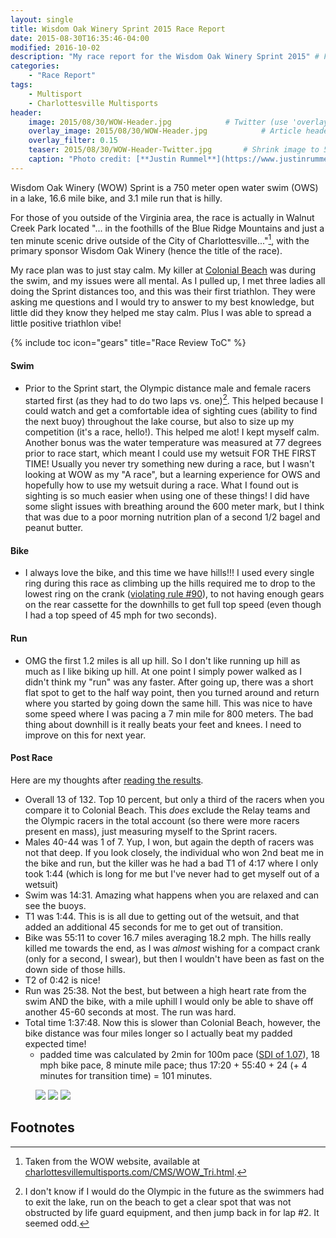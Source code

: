 ```yaml
---
layout: single
title: Wisdom Oak Winery Sprint 2015 Race Report
date: 2015-08-30T16:35:46-04:00
modified: 2016-10-02
description: "My race report for the Wisdom Oak Winery Sprint 2015" # For Twitter, not the Title
categories:
    - "Race Report"
tags:
    - Multisport
    - Charlottesville Multisports
header:
    image: 2015/08/30/WOW-Header.jpg			# Twitter (use 'overlay_image')
    overlay_image: 2015/08/30/WOW-Header.jpg		    # Article header at 2048x768
    overlay_filter: 0.15
    teaser: 2015/08/30/WOW-Header-Twitter.jpg 		# Shrink image to 575 width
    caption: "Photo credit: [**Justin Rummel**](https://www.justinrummel.com)"
---
```

Wisdom Oak Winery (WOW) Sprint is a 750 meter open water swim (OWS) in a lake, 16.6 mile bike, and 3.1 mile run that is hilly.

For those of you outside of the Virginia area, the race is actually in Walnut Creek Park located "... in the foothills of the Blue Ridge Mountains and just a ten minute scenic drive outside of the City of Charlottesville..."[^1], with the primary sponsor Wisdom Oak Winery (hence the title of the race).

My race plan was to just stay calm.  My killer at [Colonial Beach][cb-2015] was during the swim, and my issues were all mental.  As I pulled up, I met three ladies all doing the Sprint distances too, and this was their first triathlon.  They were asking me questions and I would try to answer to my best knowledge, but little did they know they helped me stay calm.  Plus I was able to spread a little positive triathlon vibe!

{% include toc icon="gears" title="Race Review ToC" %}

#### Swim

- Prior to the Sprint start, the Olympic distance male and female racers started first (as they had to do two laps vs. one)[^2].  This helped because I could watch and get a comfortable idea of sighting cues (ability to find the next buoy) throughout the lake course, but also to size up my competition (it's a race, hello!).  This helped me alot!  I kept myself calm.  Another bonus was the water temperature was measured at 77 degrees prior to race start, which meant I could use my wetsuit FOR THE FIRST TIME!  Usually you never try something new during a race, but I wasn't looking at WOW as my "A race", but a learning experience for OWS and hopefully how to use my wetsuit during a race.  What I found out is sighting is so much easier when using one of these things!  I did have some slight issues with breathing around the 600 meter mark, but I think that was due to a poor morning nutrition plan of a second 1/2 bagel and peanut butter.

#### Bike

- I always love the bike, and this time we have hills!!!  I used every single ring during this race as climbing up the hills required me to drop to the lowest ring on the crank ([violating rule #90][the-rules]), to not having enough gears on the rear cassette for the downhills to get full top speed (even though I had a top speed of 45 mph for two seconds).

#### Run

- OMG the first 1.2 miles is all up hill.  So I don't like running up hill as much as I like biking up hill.  At one point I simply power walked as I didn't think my "run" was any faster.  After going up, there was a short flat spot to get to the half way point, then you turned around and return where you started by going down the same hill.  This was nice to have some speed where I was pacing a 7 min mile for 800 meters.  The bad thing about downhill is it really beats your feet and knees.  I need to improve on this for next year.


#### Post Race

Here are my thoughts after [reading the results][wow-sprint-2015].

- Overall 13 of 132.  Top 10 percent, but only a third of the racers when you compare it to Colonial Beach.  This *does* exclude the Relay teams and the Olympic racers in the total account (so there were more racers present en mass), just measuring myself to the Sprint racers.
- Males 40-44 was 1 of 7.  Yup, I won, but again the depth of racers was not that deep.  If you look closely, the individual who won 2nd beat me in the bike and run, but the killer was he had a bad T1 of 4:17 where I only took 1:44 (which is long for me but I've never had to get myself out of a wetsuit)
- Swim was 14:31.  Amazing what happens when you are relaxed and can see the buoys.
- T1 was 1:44. This is is all due to getting out of the wetsuit, and that added an additional 45 seconds for me to get out of transition.
- Bike was 55:11 to cover 16.7 miles averaging 18.2 mph.  The hills really killed me towards the end, as I was *almost* wishing for a compact crank (only for a second, I swear), but then I wouldn't have been as fast on the down side of those hills.
- T2 of 0:42 is nice!
- Run was 25:38.  Not the best, but between a high heart rate from the swim AND the bike, with a mile uphill I would only be able to shave off another 45-60 seconds at most.  The run was hard.
- Total time 1:37:48.  Now this is slower than Colonial Beach, however, the bike distance was four miles longer so I actually beat my padded expected time!
	+ padded time was calculated by 2min for 100m pace ([SDI of 1.07][swim-predict]), 18 mph bike pace, 8 minute mile pace; thus 17:20 + 55:40 + 24 (+ 4 minutes for transition time) = 101 minutes.

<figure class="third">
<a href="{{ site.url }}/images/2015/08/30/WOW-LG-1.jpg"><img src="{{ site.url }}/images/2015/08/30/WOW-SM-1.jpg" /></a>
<a href="{{ site.url }}/images/2015/08/30/WOW-LG-2.jpg"><img src="{{ site.url }}/images/2015/08/30/WOW-SM-2.jpg" /></a>
<a href="{{ site.url }}/images/2015/08/30/WOW-LG-3.jpg"><img src="{{ site.url }}/images/2015/08/30/WOW-SM-3.jpg" /></a>
</figure>

Footnotes
---

[^1]: Taken from the WOW website, available at <a href="http://www.charlottesvillemultisports.com/CMS/WOW_Tri.html">charlottesvillemultisports.com/CMS/WOW_Tri.html</a>.
[^2]: I don't know if I would do the Olympic in the future as the swimmers had to exit the lake, run on the beach to get a clear spot that was not obstructed by life guard equipment, and then jump back in for lap #2.  It seemed odd.

[cb-2015]: /colonial-beach-sprint-2015-race-report/
[the-rules]: http://www.velominati.com/the-rules/
[wow-sprint-2015]: http://eliteracemanagement.com/wp-content/uploads/2015/08/WOWTriOverall.htm#%204
[swim-predict]: http://www.arhy.org/swim-predict
